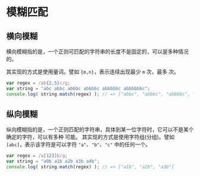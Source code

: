 # 模糊匹配

## 横向模糊

横向模糊指的是，一个正则可匹配的字符串的长度不是固定的，可以是多种情况的。

其实现的方式是使用量词。譬如 `{m,n}`，表示连续出现最少 `m` 次，最多    次。

```js
var regex = /ab{2,5}c/g; 
var string = "abc abbc abbbc abbbbc abbbbbc abbbbbbc";
console.log( string.match(regex) ); // => ["abbc", "abbbc", "abbbbc", "abbbbbc"]

```

## 纵向模糊

纵向模糊指的是，一个正则匹配的字符串，具体到某一位字符时，它可以不是某个确定的字符，可以有多种 可能。
其实现的方式是使用字符组(分组)。譬如 `[abc]`，表示该字符是可以字符 `"a"`、`"b"`、`"c"` 中的任何一个。

```js
var regex = /a[123]b/g; 
var string = "a0b a1b a2b a3b a4b";
console.log( string.match(regex) ); // => ["a1b", "a2b", "a3b"]
```
